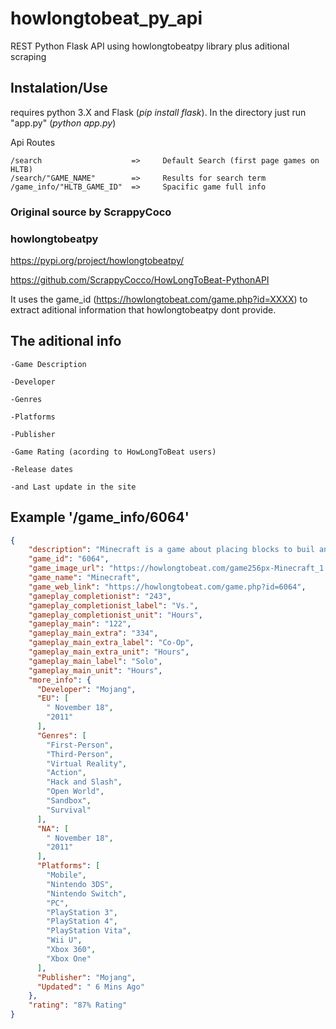 # howlongtobeat_py_api
REST Python Flask API using howlongtobeatpy library plus aditional scraping 

## Instalation/Use
requires python 3.X and Flask (_pip install flask_). In the directory just run "app.py" (_python app.py_)

Api Routes
```
/search                    =>     Default Search (first page games on HLTB)
/search/"GAME_NAME"        =>     Results for search term
/game_info/"HLTB_GAME_ID"  =>     Spacific game full info

```

### Original source by ScrappyCoco
### howlongtobeatpy
https://pypi.org/project/howlongtobeatpy/

https://github.com/ScrappyCocco/HowLongToBeat-PythonAPI


It uses the game_id (https://howlongtobeat.com/game.php?id=XXXX) to extract aditional information that howlongtobeatpy dont provide.

## The aditional info
```
-Game Description

-Developer

-Genres

-Platforms

-Publisher

-Game Rating (acording to HowLongToBeat users)

-Release dates

-and Last update in the site
```
## Example '/game_info/6064'
```json
{
    "description": "Minecraft is a game about placing blocks to buil anything you can imagine. At night monsters come out, make sure to build a shelter before that happens.",
    "game_id": "6064",
    "game_image_url": "https://howlongtobeat.com/game256px-Minecraft_1.1_Title.png",
    "game_name": "Minecraft",
    "game_web_link": "https://howlongtobeat.com/game.php?id=6064",
    "gameplay_completionist": "243",
    "gameplay_completionist_label": "Vs.",
    "gameplay_completionist_unit": "Hours",
    "gameplay_main": "122",
    "gameplay_main_extra": "334",
    "gameplay_main_extra_label": "Co-Op",
    "gameplay_main_extra_unit": "Hours",
    "gameplay_main_label": "Solo",
    "gameplay_main_unit": "Hours",
    "more_info": {
      "Developer": "Mojang",
      "EU": [
        " November 18",
        "2011"
      ],
      "Genres": [
        "First-Person",
        "Third-Person",
        "Virtual Reality",
        "Action",
        "Hack and Slash",
        "Open World",
        "Sandbox",
        "Survival"
      ],
      "NA": [
        " November 18",
        "2011"
      ],
      "Platforms": [
        "Mobile",
        "Nintendo 3DS",
        "Nintendo Switch",
        "PC",
        "PlayStation 3",
        "PlayStation 4",
        "PlayStation Vita",
        "Wii U",
        "Xbox 360",
        "Xbox One"
      ],
      "Publisher": "Mojang",
      "Updated": " 6 Mins Ago"
    },
    "rating": "87% Rating"
}
```

